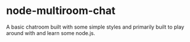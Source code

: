 node-multiroom-chat
===================
A basic chatroom built with some simple styles and primarily built to play around with and learn some node.js.
